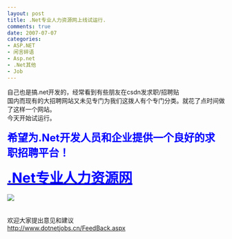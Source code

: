 ```yaml
---
layout: post
title: .Net专业人力资源网上线试运行.
comments: true
date: 2007-07-07
categories:
- ASP.NET
- 闲言碎语
- Asp.net
- .Net其他
- Job
---
```


<p>自己也是搞.net开发的，经常看到有些朋友在csdn发求职/招聘贴<br />国内而现有的大招聘网站又未见专门为我们这拨人有个专门分类。就花了点时间做了这样一个网站。<br />今天开始试运行。<br /><br /><span style="FONT-SIZE: 24pt"><strong style="FONT-SIZE: 18pt; COLOR: #0000ff">希望为.Net开发人员和企业提供一个良好的求职招聘平台！</strong></span><br /><br /><a title=".Net专业人力资源网" href="http://www.dotnetjobs.cn/" target="_blank"><span style="FONT-SIZE: 24pt"><strong><u style="COLOR: #0000ff">.Net专业人力资源网</u></strong></span></a><br /><br /><a title=".Net专业人力资源网" href="http://www.dotnetjobs.cn/" target="_blank"><img src="/images/hbz_images/c235e789-7a8e-44fc-aa05-76f3ffaeceec.gif6" border="0"></a><br /><br /><br />欢迎大家提出意见和建议<br /><a href="http://www.dotnetjobs.cn/FeedBack.aspx">http://www.dotnetjobs.cn/FeedBack.aspx</a></p>				
